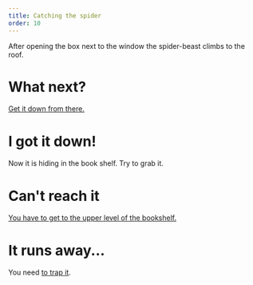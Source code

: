 ```yaml
---
title: Catching the spider
order: 10
---
```


After opening the box next to the window the spider-beast climbs to the roof.

# What next?
[Get it down from there.](get-beasty-down.md)

# I got it down!
Now it is hiding in the book shelf. Try to grab it.

# Can't reach it
[You have to get to the upper level of the bookshelf.](../upper-bookshelf.md)

# It runs away...
You need [to trap it](trap-beasty.md).
